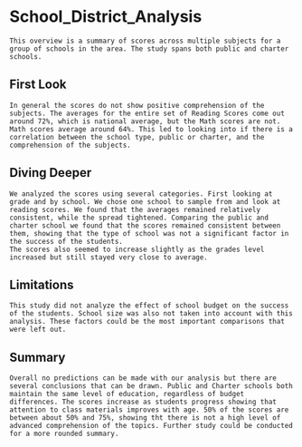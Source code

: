 # School_District_Analysis


    This overview is a summary of scores across multiple subjects for a group of schools in the area. The study spans both public and charter schools.

## First Look

    In general the scores do not show positive comprehension of the subjects. The averages for the entire set of Reading Scores come out around 72%, which is national average, but the Math scores are not. Math scores average around 64%. This led to looking into if there is a correlation between the school type, public or charter, and the comprehension of the subjects.

## Diving Deeper

    We analyzed the scores using several categories. First looking at grade and by school. We chose one school to sample from and look at reading scores. We found that the averages remained relatively consistent, while the spread tightened. Comparing the public and charter school we found that the scores remained consistent between them, showing that the type of school was not a significant factor in the success of the students.
    The scores also seemed to increase slightly as the grades level increased but still stayed very close to average.

## Limitations

    This study did not analyze the effect of school budget on the success of the students. School size was also not taken into account with this analysis. These factors could be the most important comparisons that were left out. 

## Summary

    Overall no predictions can be made with our analysis but there are several conclusions that can be drawn. Public and Charter schools both maintain the same level of education, regardless of budget differences. The scores increase as students progress showing that attention to class materials improves with age. 50% of the scores are between about 50% and 75%, showing tht there is not a high level of advanced comprehension of the topics. Further study could be conducted for a more rounded summary.
